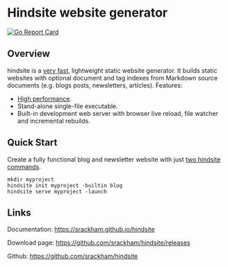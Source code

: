 # Hindsite website generator

[![Go Report Card](https://goreportcard.com/badge/github.com/srackham/hindsite)](https://goreportcard.com/report/github.com/srackham/hindsite)


## Overview
hindsite is a [very
fast](https://srackham.github.io/hindsite/faq.html#how-fast-is-hindsite),
lightweight static website generator. It builds static websites with optional
document and tag indexes from Markdown source documents (e.g. blogs posts,
newsletters, articles). Features:

- [High performance](https://srackham.github.io/hindsite/faq.html#how-fast-is-hindsite).
- Stand-alone single-file executable.
- Built-in development web server with browser live reload, file watcher and incremental
  rebuilds.


## Quick Start
Create a fully functional blog and newsletter website with just [two hindsite
commands](https://srackham.github.io/hindsite/#quick-start).

    mkdir myproject
    hindsite init myproject -builtin blog
    hindsite serve myproject -launch

## Links
Documentation: https://srackham.github.io/hindsite

Download page: https://github.com/srackham/hindsite/releases

Github: https://github.com/srackham/hindsite